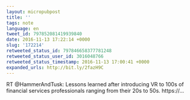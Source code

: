 ```yaml
---
layout: micropubpost
title: ''
tags: note
language: en
tweet_id: 797852081419939840
date: 2016-11-13 17:22:14 +0000
slug: '172214'
retweeted_status_id: 797846658377781248
retweeted_status_user_id: 3016048766
retweeted_status_timestamp: 2016-11-13 17:00:41 +0000
expanded_urls: http://bit.ly/2fazH9C
---
```

RT @HammerAndTusk: Lessons learned after introducing VR to 100s of financial services professionals ranging from their 20s to 50s. https://…
